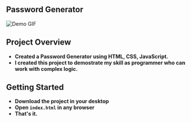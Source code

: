 ## Password Generator

![Demo GIF](https://github.com/Kaif-Shariff/PasswordGenerator/assets/93507427/2a365788-9162-43ff-a318-f7c36b6a06ec)


## Project Overview
- **Created a Password Generator using HTML, CSS, JavaScript.**
- **I created this project to demostrate my skill as programmer who can work with complex logic.**

## Getting Started

- **Download the project in your desktop**
- **Open `index.html` in any browser**
- **That's it.**
